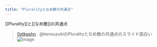 ```yaml
---
title: "Pluralityとなめ敵の共通点"
---
```


[[Plurality]]と[[なめ敵]]の共通点

> [0xtkgshn](https://x.com/0xtkgshn/status/1816728287831286050) .
>  @kensuzukiのPluralityとなめ敵の共通点のスライド面白い
>  ![image](https://gyazo.com/71b6563e4beaf276ef39d4811e0e17bc/thumb/1000)
